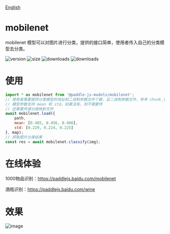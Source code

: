 [English](./README.md)

# mobilenet

mobilenet 模型可以对图片进行分类，提供的接口简单，使用者传入自己的分类模型去分类。

<img src="https://img.shields.io/npm/v/@paddle-js-models/mobilenet?color=success" alt="version"> <img src="https://img.shields.io/bundlephobia/min/@paddle-js-models/mobilenet" alt="size"> <img src="https://img.shields.io/npm/dm/@paddle-js-models/mobilenet?color=orange" alt="downloads"> <img src="https://img.shields.io/npm/dt/@paddle-js-models/mobilenet" alt="downloads">

# 使用

```js
import * as mobilenet from '@paddle-js-models/mobilenet';
// 使用者需要提供分类模型的地址和二进制参数文件个数，且二进制参数文件，参考 chunk_1.dat、chunk_2.dat，...
// 模型参数支持 mean 和 std。如果没有，则不需要传
// 还需要传递分类映射文件
await mobilenet.load({
    path,
    mean: [0.485, 0.456, 0.406],
    std: [0.229, 0.224, 0.225]
}, map);
// 获取图片分类结果
const res = await mobilenet.classify(img);
```
# 在线体验

1000物品识别：https://paddlejs.baidu.com/mobilenet

酒瓶识别：https://paddlejs.baidu.com/wine

# 效果
<img alt="image" src="https://user-images.githubusercontent.com/43414102/156393394-ab1c9e4d-2960-4fcd-ba22-2072fa9b0e9d.png">